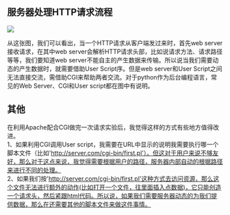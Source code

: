 ## 服务器处理HTTP请求流程 ##
![](https://i.imgur.com/YEQSdwi.png)

从这张图，我们可以看出，当一个HTTP请求从客户端发过来时，首先web server接收请求，在其中web server会解析HTTP请求头部，比如说请求方法、请求路径等等，我们要知道web server不能自主的产生数据来传输。所以说当我们需要动态的产生数据时，就需要借助User Script序。但是web server和User Script之间无法直接交流，需借助CGI来帮助两者交流。对于python作为后台编程语言，常见的Web Server、CGI和User script都在图中有说明。



## 其他 ##

在利用Apache配合CGI做完一次请求实验后，我觉得这样的方式有些地方值得改进。  
1、如果利用CGI调用User script，我需要在URL中显示的说明我需要执行哪一个脚本文件（比如'http://server.com/cgi-bin/first.pl'）。但这对于用户来说不够友好，那么对于这点来说，我觉得需要根据用户的路径，服务器内部自动的根据路径来进行不同的处理。  
2、如果我们按'http://server.com/cgi-bin/first.pl'这种方式去访问资源，那么这个文件无法进行额外的动作(比如打开一个文件，往里面插入点数据)，它只能创造一个请求头，然后紧跟html代码。所以说，如果我们需要服务器动态的为我们提供数据，那么在还需要其他的脚本文件来做这件事情。
